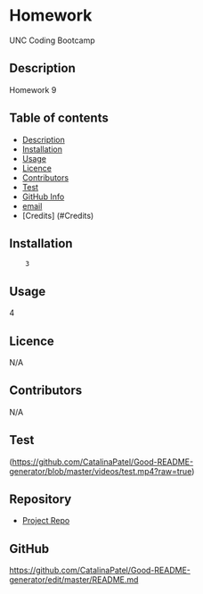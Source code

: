 
# **Homework**
UNC Coding Bootcamp

## Description 
Homework 9

## Table of contents
- [Description](#Description)
- [Installation](#Installation)
- [Usage](#Usage)
- [Licence](#Licence)
- [Contributors](#Contributors)
- [Test](#Test)
- [GitHub Info](#GitHub)
- [email](#Email)
- [Credits] (#Credits)
## Installation
        3
## Usage
4
## Licence
N/A
## Contributors
N/A
## Test
(https://github.com/CatalinaPatel/Good-README-generator/blob/master/videos/test.mp4?raw=true)

## Repository
- [Project Repo](undefined)
## GitHub
https://github.com/CatalinaPatel/Good-README-generator/edit/master/README.md

